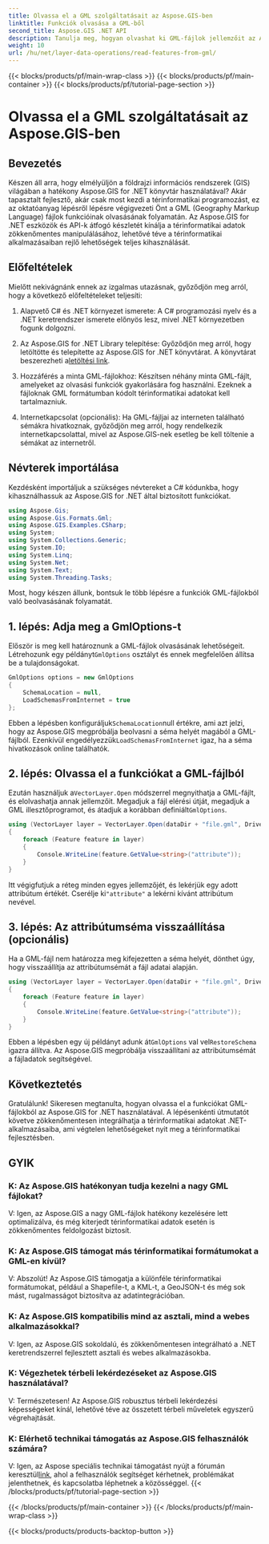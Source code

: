 ```yaml
---
title: Olvassa el a GML szolgáltatásait az Aspose.GIS-ben
linktitle: Funkciók olvasása a GML-ből
second_title: Aspose.GIS .NET API
description: Tanulja meg, hogyan olvashat ki GML-fájlok jellemzőit az Aspose.GIS for .NET használatával. Átfogó oktatóanyag térinformatikai fejlesztőknek.
weight: 10
url: /hu/net/layer-data-operations/read-features-from-gml/
---
```


{{< blocks/products/pf/main-wrap-class >}}
{{< blocks/products/pf/main-container >}}
{{< blocks/products/pf/tutorial-page-section >}}

# Olvassa el a GML szolgáltatásait az Aspose.GIS-ben

## Bevezetés

Készen áll arra, hogy elmélyüljön a földrajzi információs rendszerek (GIS) világában a hatékony Aspose.GIS for .NET könyvtár használatával? Akár tapasztalt fejlesztő, akár csak most kezdi a térinformatikai programozást, ez az oktatóanyag lépésről lépésre végigvezeti Önt a GML (Geography Markup Language) fájlok funkcióinak olvasásának folyamatán. Az Aspose.GIS for .NET eszközök és API-k átfogó készletét kínálja a térinformatikai adatok zökkenőmentes manipulálásához, lehetővé téve a térinformatikai alkalmazásaiban rejlő lehetőségek teljes kihasználását.

## Előfeltételek

Mielőtt nekivágnánk ennek az izgalmas utazásnak, győződjön meg arról, hogy a következő előfeltételeket teljesíti:

1. Alapvető C# és .NET környezet ismerete: A C# programozási nyelv és a .NET keretrendszer ismerete előnyös lesz, mivel .NET környezetben fogunk dolgozni.

2. Az Aspose.GIS for .NET Library telepítése: Győződjön meg arról, hogy letöltötte és telepítette az Aspose.GIS for .NET könyvtárat. A könyvtárat beszerezheti a[letöltési link](https://releases.aspose.com/gis/net/).

3. Hozzáférés a minta GML-fájlokhoz: Készítsen néhány minta GML-fájlt, amelyeket az olvasási funkciók gyakorlására fog használni. Ezeknek a fájloknak GML formátumban kódolt térinformatikai adatokat kell tartalmazniuk.

4. Internetkapcsolat (opcionális): Ha GML-fájljai az interneten található sémákra hivatkoznak, győződjön meg arról, hogy rendelkezik internetkapcsolattal, mivel az Aspose.GIS-nek esetleg be kell töltenie a sémákat az internetről.

## Névterek importálása

Kezdésként importáljuk a szükséges névtereket a C# kódunkba, hogy kihasználhassuk az Aspose.GIS for .NET által biztosított funkciókat.

```csharp
using Aspose.Gis;
using Aspose.Gis.Formats.Gml;
using Aspose.GIS.Examples.CSharp;
using System;
using System.Collections.Generic;
using System.IO;
using System.Linq;
using System.Net;
using System.Text;
using System.Threading.Tasks;
```

Most, hogy készen állunk, bontsuk le több lépésre a funkciók GML-fájlokból való beolvasásának folyamatát.

## 1. lépés: Adja meg a GmlOptions-t

 Először is meg kell határoznunk a GML-fájlok olvasásának lehetőségeit. Létrehozunk egy példányt`GmlOptions` osztályt és ennek megfelelően állítsa be a tulajdonságokat.

```csharp
GmlOptions options = new GmlOptions
{
    SchemaLocation = null,
    LoadSchemasFromInternet = true
};
```

 Ebben a lépésben konfiguráljuk`SchemaLocation`null értékre, ami azt jelzi, hogy az Aspose.GIS megpróbálja beolvasni a séma helyét magából a GML-fájlból. Ezenkívül engedélyezzük`LoadSchemasFromInternet` igaz, ha a séma hivatkozások online találhatók.

## 2. lépés: Olvassa el a funkciókat a GML-fájlból

 Ezután használjuk a`VectorLayer.Open` módszerrel megnyithatja a GML-fájlt, és elolvashatja annak jellemzőit. Megadjuk a fájl elérési útját, megadjuk a GML illesztőprogramot, és átadjuk a korábban definiált`GmlOptions`.

```csharp
using (VectorLayer layer = VectorLayer.Open(dataDir + "file.gml", Drivers.Gml, options))
{
    foreach (Feature feature in layer)
    {
        Console.WriteLine(feature.GetValue<string>("attribute"));
    }
}
```

 Itt végigfutjuk a réteg minden egyes jellemzőjét, és lekérjük egy adott attribútum értékét. Cserélje ki`"attribute"` a lekérni kívánt attribútum nevével.

## 3. lépés: Az attribútumséma visszaállítása (opcionális)

Ha a GML-fájl nem határozza meg kifejezetten a séma helyét, dönthet úgy, hogy visszaállítja az attribútumsémát a fájl adatai alapján.

```csharp
using (VectorLayer layer = VectorLayer.Open(dataDir + "file.gml", Drivers.Gml, new GmlOptions(){RestoreSchema = true}))
{
    foreach (Feature feature in layer)
    {
        Console.WriteLine(feature.GetValue<string>("attribute"));
    }
}
```

 Ebben a lépésben egy új példányt adunk át`GmlOptions` val vel`RestoreSchema` igazra állítva. Az Aspose.GIS megpróbálja visszaállítani az attribútumsémát a fájladatok segítségével.

## Következtetés

Gratulálunk! Sikeresen megtanulta, hogyan olvassa el a funkciókat GML-fájlokból az Aspose.GIS for .NET használatával. A lépésenkénti útmutatót követve zökkenőmentesen integrálhatja a térinformatikai adatokat .NET-alkalmazásaiba, ami végtelen lehetőségeket nyit meg a térinformatikai fejlesztésben.

## GYIK

### K: Az Aspose.GIS hatékonyan tudja kezelni a nagy GML fájlokat?

V: Igen, az Aspose.GIS a nagy GML-fájlok hatékony kezelésére lett optimalizálva, és még kiterjedt térinformatikai adatok esetén is zökkenőmentes feldolgozást biztosít.

### K: Az Aspose.GIS támogat más térinformatikai formátumokat a GML-en kívül?

V: Abszolút! Az Aspose.GIS támogatja a különféle térinformatikai formátumokat, például a Shapefile-t, a KML-t, a GeoJSON-t és még sok mást, rugalmasságot biztosítva az adatintegrációban.

### K: Az Aspose.GIS kompatibilis mind az asztali, mind a webes alkalmazásokkal?

V: Igen, az Aspose.GIS sokoldalú, és zökkenőmentesen integrálható a .NET keretrendszerrel fejlesztett asztali és webes alkalmazásokba.

### K: Végezhetek térbeli lekérdezéseket az Aspose.GIS használatával?

V: Természetesen! Az Aspose.GIS robusztus térbeli lekérdezési képességeket kínál, lehetővé téve az összetett térbeli műveletek egyszerű végrehajtását.

### K: Elérhető technikai támogatás az Aspose.GIS felhasználók számára?

 V: Igen, az Aspose speciális technikai támogatást nyújt a fórumán keresztül[link]( https://forum.aspose.com/c/gis/33), ahol a felhasználók segítséget kérhetnek, problémákat jelenthetnek, és kapcsolatba léphetnek a közösséggel.
{{< /blocks/products/pf/tutorial-page-section >}}

{{< /blocks/products/pf/main-container >}}
{{< /blocks/products/pf/main-wrap-class >}}

{{< blocks/products/products-backtop-button >}}
